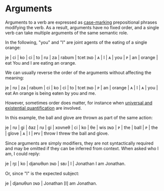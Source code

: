 # Arguments

Arguments to a verb are expressed as [case-marking](./case.md) prepositional
phrases modifying the verb. As a result, arguments have no fixed order, and a
single verb can take multiple arguments of the same semantic role.

In the following, "you" and "I" are joint agents of the eating of a single
orange:

<gloss>
je  | ci | ko | ci | to  | rʊ | za | rabʊm  | tcet
ɪɴᴅ | ᴀ  | I  | ᴀ  | you | ᴘ  | an | orange | eat
You and I are eating an orange.
</gloss>

We can usually reverse the order of the arguments without affecting the meaning:

<gloss>
je  | rʊ | za | rabʊm  | ci | ko | ci | to  | tcet
ɪɴᴅ | ᴘ  | an | orange | ᴀ  | I  | ᴀ  | you | eat
An orange is being eaten by you and me.
</gloss>

However, sometimes order does matter, for instance when [universal and
existential quantification](./determiner-phrases.md) are involved.

In this example, the ball and glove are thrown as part of the same action:

<gloss>
je  | rʊ | gi  | ðaz  | rʊ | gi  | xovneθ | ci | ko | θe  | wis
ɪɴᴅ | ᴘ  | the | ball | ᴘ  | the | glove  | ᴀ  | I  | ᴘғᴠ | throw
I threw the ball and glove.
</gloss>

Since arguments are simply modifiers, they are not syntactically required and
may be omitted if they can be inferred from context. When asked who I am, I
could reply:

<gloss>
je  | ŋɪ  | ko | djanʊθʊn
ɪɴᴅ | sʙᴊ | I  | Jonathan
I am Jonathan.
</gloss>

Or, since "I" is the expected subject:

<gloss>
je  | djanʊθʊn
ɪɴᴅ | Jonathan
[I] am Jonathan.
</gloss>
